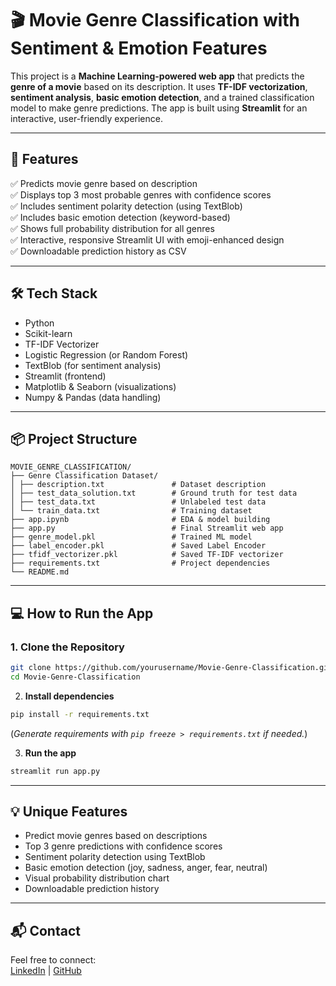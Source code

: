# 🎬 Movie Genre Classification with Sentiment & Emotion Features

This project is a **Machine Learning-powered web app** that predicts the **genre of a movie** based on its description. It uses **TF-IDF vectorization**, **sentiment analysis**, **basic emotion detection**, and a trained classification model to make genre predictions. The app is built using **Streamlit** for an interactive, user-friendly experience.

---

## 🚀 Features

✅ Predicts movie genre based on description  
✅ Displays top 3 most probable genres with confidence scores  
✅ Includes sentiment polarity detection (using TextBlob)  
✅ Includes basic emotion detection (keyword-based)  
✅ Shows full probability distribution for all genres  
✅ Interactive, responsive Streamlit UI with emoji-enhanced design  
✅ Downloadable prediction history as CSV  

---

## 🛠️ Tech Stack

- Python  
- Scikit-learn  
- TF-IDF Vectorizer  
- Logistic Regression (or Random Forest)  
- TextBlob (for sentiment analysis)  
- Streamlit (frontend)  
- Matplotlib & Seaborn (visualizations)  
- Numpy & Pandas (data handling)  

---

## 📦 Project Structure

```
MOVIE_GENRE_CLASSIFICATION/
├── Genre Classification Dataset/
│ ├── description.txt               # Dataset description
│ ├── test_data_solution.txt        # Ground truth for test data
│ ├── test_data.txt                 # Unlabeled test data
│ └── train_data.txt                # Training dataset
├── app.ipynb                       # EDA & model building
├── app.py                          # Final Streamlit web app
├── genre_model.pkl                 # Trained ML model
├── label_encoder.pkl               # Saved Label Encoder
├── tfidf_vectorizer.pkl            # Saved TF-IDF vectorizer
├── requirements.txt                # Project dependencies
└── README.md
```
---

## 💻 How to Run the App

### 1. Clone the Repository

```bash
git clone https://github.com/yourusername/Movie-Genre-Classification.git
cd Movie-Genre-Classification
```
2. **Install dependencies**
```bash
pip install -r requirements.txt
```
(*Generate requirements with `pip freeze > requirements.txt` if needed.*)

3. **Run the app**
```bash
streamlit run app.py
```

---

## 💡 Unique Features

- Predict movie genres based on descriptions  
- Top 3 genre predictions with confidence scores  
- Sentiment polarity detection using TextBlob  
- Basic emotion detection (joy, sadness, anger, fear, neutral)  
- Visual probability distribution chart  
- Downloadable prediction history

---

## 📬 Contact

Feel free to connect:  
[LinkedIn](https://www.linkedin.com/in/mrunal-gaikwad-328273300) | [GitHub](https://github.com/mrunalgaikwad2364/Movie_Genre_Classification.git)  
